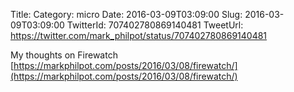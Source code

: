 Title: 
Category: micro
Date: 2016-03-09T03:09:00
Slug: 2016-03-09T03:09:00
TwitterId: 707402780869140481
TweetUrl: https://twitter.com/mark_philpot/status/707402780869140481

My thoughts on Firewatch [https://markphilpot.com/posts/2016/03/08/firewatch/](https://markphilpot.com/posts/2016/03/08/firewatch/)